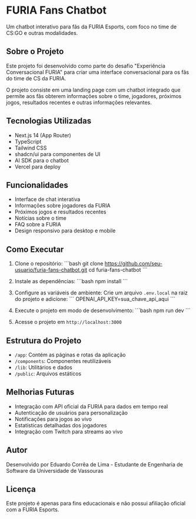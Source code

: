 # FURIA Fans Chatbot

Um chatbot interativo para fãs da FURIA Esports, com foco no time de CS:GO e outras modalidades.

## Sobre o Projeto

Este projeto foi desenvolvido como parte do desafio "Experiência Conversacional FURIA" para criar uma interface conversacional para os fãs do time de CS da FURIA.

O projeto consiste em uma landing page com um chatbot integrado que permite aos fãs obterem informações sobre o time, jogadores, próximos jogos, resultados recentes e outras informações relevantes.

## Tecnologias Utilizadas

- Next.js 14 (App Router)
- TypeScript
- Tailwind CSS
- shadcn/ui para componentes de UI
- AI SDK para o chatbot
- Vercel para deploy

## Funcionalidades

- Interface de chat interativa
- Informações sobre jogadores da FURIA
- Próximos jogos e resultados recentes
- Notícias sobre o time
- FAQ sobre a FURIA
- Design responsivo para desktop e mobile

## Como Executar

1. Clone o repositório:
\`\`\`bash
git clone https://github.com/seu-usuario/furia-fans-chatbot.git
cd furia-fans-chatbot
\`\`\`

2. Instale as dependências:
\`\`\`bash
npm install
\`\`\`

3. Configure as variáveis de ambiente:
Crie um arquivo `.env.local` na raiz do projeto e adicione:
\`\`\`
OPENAI_API_KEY=sua_chave_api_aqui
\`\`\`

4. Execute o projeto em modo de desenvolvimento:
\`\`\`bash
npm run dev
\`\`\`

5. Acesse o projeto em `http://localhost:3000`

## Estrutura do Projeto

- `/app`: Contém as páginas e rotas da aplicação
- `/components`: Componentes reutilizáveis
- `/lib`: Utilitários e dados
- `/public`: Arquivos estáticos

## Melhorias Futuras

- Integração com API oficial da FURIA para dados em tempo real
- Autenticação de usuários para personalização
- Notificações para jogos ao vivo
- Estatísticas detalhadas dos jogadores
- Integração com Twitch para streams ao vivo

## Autor

Desenvolvido por Eduardo Corrêa de Lima - Estudante de Engenharia de Software da Universidade de Vassouras

## Licença

Este projeto é apenas para fins educacionais e não possui afiliação oficial com a FURIA Esports.
